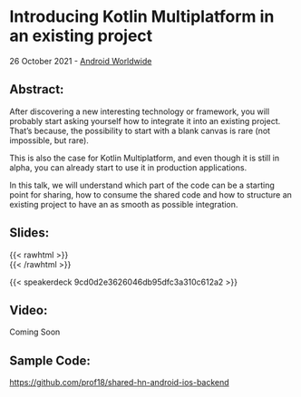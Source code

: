 # Introducing Kotlin Multiplatform in an existing project


26 October 2021 - [Android Worldwide](https://www.airmeet.com/e/a1b36310-216e-11ec-b110-8b942dc0c69b)

## Abstract:

After discovering a new interesting technology or framework, you will probably start asking yourself how to integrate it into an existing project. That’s because, the possibility to start with a blank canvas is rare (not impossible, but rare).

This is also the case for Kotlin Multiplatform, and even though it is still in alpha, you can already start to use it in production applications.

In this talk, we will understand which part of the code can be a starting point for sharing, how to consume the shared code and how to structure an existing project to have an as smooth as possible integration.

## Slides:
{{< rawhtml >}}
<br>
{{< /rawhtml >}}

{{< speakerdeck 9cd0d2e3626046db95dfc3a310c612a2 >}}

## Video:

Coming Soon

## Sample Code:

https://github.com/prof18/shared-hn-android-ios-backend

